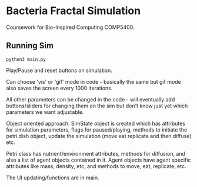 # Bacteria Fractal Simulation

Coursework for Bio-Inspired Computing COMP5400.


## Running Sim

`python3 main.py`

Play/Pause and reset buttons on simulation.

Can choose 'vis' or 'gif' mode in code - basically the same but gif mode also saves the screen every 1000 iterations.

All other parameters can be changed in the code - will eventually add buttons/sliders for changing them on the sim but don't know just yet which parameters we want adjustable.

Object oriented approach: SimState object is created which has attributes for simulation parameters, flags for paused/playing, methods to initiate the petri dish object, update the simulation (move eat replicate and then diffuse) etc. 

Petri class has nutrient/environment attributes, methods for diffusion, and also a list of agent objects contained in it. Agent objects have agent specific attributes like mass, density, etc, and methods to move, eat, replicate, etc.

The UI updating/functions are in main.
